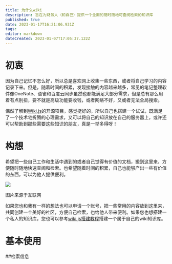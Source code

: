```yaml
---
title: 为什么wiki
description: 旨在为财务人（和自己）提供一个全面的随时随地可查阅检索的知识库
published: true
date: 2023-01-17T16:21:06.931Z
tags: 
editor: markdown
dateCreated: 2023-01-07T17:05:37.122Z
---
```


# 初衷

因为自己记忆不怎么好，所以总是喜欢网上收集一些东西，或者将自己学习的内容记录下来。但是，随着时间的积累，发现接触的内容越来越多，常见的笔记整理软件像OneNote、语雀和百度云同步虽然也都能满足大部分需求，但是总有那么用着有点别扭，要不就是高级功能要收钱，或者网络不好，又或者无法全局搜索。

偶然了解到[Wiki.js](https://js.wiki/)的开源项目，感觉挺好的，所以自己也搭建一个试试，既满足了一个技术宅折腾的心理需求，又可以将自己的知识放在自己的服务器上，或许还可以帮助到那些需要这些知识的朋友，真是一举多得呀！

# 构想

希望把一些自己工作和生活中遇到的或者自己觉得有价值的文档，搬到这里来，方便随时随地快速查阅和检索。也希望随着时间的积累，自己也能够产出一些有价值的东西，可以为他人提供便利。

![](https://pic4.zhimg.com/v2-ab5ffcaab1495fb560a68f57e39b22c7_r.jpg)

图片来源于互联网

如果您也和我有一样的想法也可以申请一个账号，把一些常用的内容放到这里来，共同创建一个美好的社区，方便自己检索，也给他人带来便利。如果您也想搭建一个私人的知识库，您也可以参考[wiki.js搭建教程](/计算机教程/部署wiki)搭建一个属于自己的wiki知识库。

# 基本使用
##检索信息
